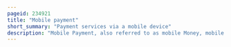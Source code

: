 ```yaml
---
pageid: 234921
title: "Mobile payment"
short_summary: "Payment services via a mobile device"
description: "Mobile Payment, also referred to as mobile Money, mobile Money Transfer and mobile Wallet, is any of various Payment Processing Services operated under financial Regulations and performed from or via a mobile Device. Instead of paying with a Credit Card or a Cash Cheque a Consumer can use a mobile Payment App to pay for a wide Range of Services and digital or hard Goods. Although the Concept of using non-coin-based Currency Systems has a long History it is only in the 21st Century that Technology has become widely available."
---
```

